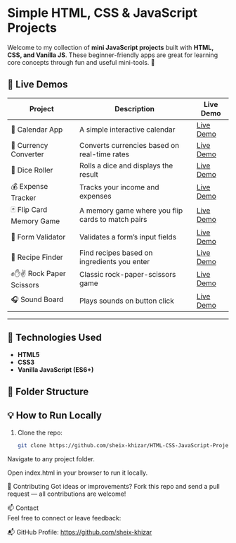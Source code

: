 # Simple HTML, CSS & JavaScript Projects

Welcome to my collection of **mini JavaScript projects** built with **HTML, CSS, and Vanilla JS**. These beginner-friendly apps are great for learning core concepts through fun and useful mini-tools. 🎯

## 🔗 Live Demos

| Project                        | Description                                      | Live Demo |
|---------------------------------|--------------------------------------------------|-----------|
| 📅 Calendar App                | A simple interactive calendar                   | [Live Demo](https://calendar-app-indol-gamma.vercel.app/) |
| 💱 Currency Converter          | Converts currencies based on real-time rates     | [Live Demo](https://currency-converter-xi-orcin.vercel.app/) |
| 🎲 Dice Roller                 | Rolls a dice and displays the result            | [Live Demo](https://dice-roller-green-tau.vercel.app/) |
| 💰 Expense Tracker             | Tracks your income and expenses                 | [Live Demo](https://expense-tracker-tau-woad.vercel.app/) |
| 🃏 Flip Card Memory Game       | A memory game where you flip cards to match pairs| [Live Demo](https://flip-card-memory-game-sigma.vercel.app/) |
| 📝 Form Validator              | Validates a form’s input fields                 | [Live Demo](https://form-validator-ashen.vercel.app/) |
| 🍲 Recipe Finder               | Find recipes based on ingredients you enter     | [Live Demo](https://recipe-finder-two-coral.vercel.app/) |
| ✊✋✌️ Rock Paper Scissors      | Classic rock-paper-scissors game                | [Live Demo](https://rock-paper-scissors-beryl-one-85.vercel.app/) |
| 🎧 Sound Board                 | Plays sounds on button click                    | [Live Demo](https://sound-board-swart.vercel.app/) |

---

## 🧰 Technologies Used

- **HTML5**
- **CSS3**
- **Vanilla JavaScript (ES6+)**

## 📁 Folder Structure



## 💡 How to Run Locally

1. Clone the repo:
   ```bash
   git clone https://github.com/sheix-khizar/HTML-CSS-JavaScript-Projects-2.git

Navigate to any project folder.

Open index.html in your browser to run it locally.

🤝 Contributing
Got ideas or improvements?
Fork this repo and send a pull request — all contributions are welcome!


📫 Contact 
<br>
Feel free to connect or leave feedback:


📬 GitHub Profile: https://github.com/sheix-khizar

